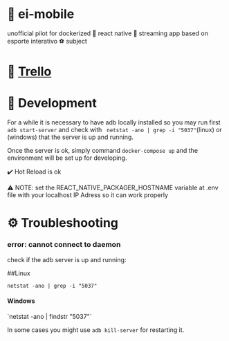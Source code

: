 # 📁 ei-mobile
unofficial pilot for dockerized 🐳 react native 📶 streaming app based on esporte interativo ⚽  subject

# 🔗 <a href="https://trello.com/b/f4bSU8vh/react-native-docker-streaming-esporte-interativo">Trello</a>

# 🚧 Development
For a while it is necessary to have adb locally installed so you may run first `adb start-server` 
and check  with ` netstat -ano | grep -i "5037"`(linux) or (windows)
that the server is up and running. 

Once the server is ok, simply command `docker-compose up` and the environment will be set up
for developing.

✔️ Hot Reload is ok

⚠️ NOTE: set the REACT_NATIVE_PACKAGER_HOSTNAME variable at .env file with your localhost 
IP Adress so it can work properly

# ⚙️ Troubleshooting
<h3>error: cannot connect to daemon</h3>
check if the adb server is up and running:

##Linux

`netstat -ano | grep -i "5037"`
<h4>Windows</h4>
`netstat -ano | findstr "5037"`

In some cases you might use `adb kill-server` for restarting it.
